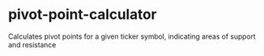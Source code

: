 # pivot-point-calculator
Calculates pivot points for a given ticker symbol, indicating areas of support and resistance
